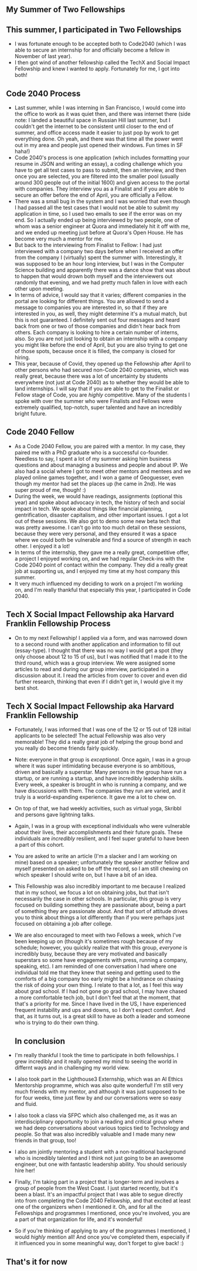 ## My Summer of Two Fellowships

## This summer, I participated in Two Fellowships
- I was fortunate enough to be accepted both to Code2040 (which I was able to secure an internship for and officially become a fellow in November of
  last year). 
- I then got wind of another fellowship called the TechX and Social Impact Fellowship and knew I wanted to apply. Fortunately for me, I got into both!


## Code 2040 Process
- Last summer, while I was interning in San Francisco, I would come into the office to work as it was quiet then, and there was internet there 
  (side note: I landed a beautiful space in Russian Hill last summer, but I couldn't get the internet to be consistent until closer to the end 
  of summer, and office access made it easier to just pop by work to get everything done. Oh yeah, and there was that time all the power went
  out in my area and people just opened their windows. Fun times in SF haha!)
- Code 2040's process is one application (which includes formatting your resume in JSON and writing an essay), a coding challenge which you have to get all test cases to pass to submit,
then an interview, and then once you are selected, you are filtered into the smaller pool (usually
  around 300 people out of the initial 1600) and given access to the portal with companies. They interview you as a Finalist and if you are able to secure
  an offer before the end of April, you are officially a Fellow.
- There was a small bug in the system and I was worried that even though I had passed all the test cases that I would not be able to submit my application
  in time, so I used two emails to see if the error was on my end. So I actually ended up being interviewed by two people, one of whom was a senior 
  engineer at Quora and immediately hit it off with me, and we ended up meeting just before at Quora's Open House. He has become very much a mentor for me.
- But back to the interviewing from Finalist to Fellow: I had just interviewed with a company two days before when I received an offer from the company
I (virtually) spent the summer with. Interestingly,
  it was supposed to be an hour long interview, but I was in the Computer Science building and apparently there was a dance show that was about
  to happen that would drown both myself and the interviewers out randomly that evening, and we had pretty much fallen in love with each other
  upon meeting. 
- In terms of advice, I would say that it varies; different companies in the portal are looking for different things. You are allowed to send a message
  to companies you are interested in, so that if they are interested in you, as well, they might determine it's a mutual match, but this is not 
  guaranteed. I definitely sent out four messages and heard back from one or two of those companies and didn't hear back from others. Each company
  is looking to hire a certain number of interns, also. So you are not just looking to obtain an internship with a company you might like before the 
  end of April, but you are also trying to get one of those spots, because once it is filled, the company is closed for hiring. 
- This year, because of Covid, they opened up the Fellowship after April to other persons who had secured non-Code 2040 companies, which was really
  great, because there was a lot of uncertainty by students everywhere (not just at Code 2040) as to whether they would be able to land internships.
  I will say that if you are able to get to the Finalist or Fellow stage of Code, you are *highly* competitive. Many of the students I spoke with
  over the summer who were Finalists and Fellows were extremely qualified, top-notch, super talented and have an incredibly bright future.

## Code 2040 Fellow
- As a Code 2040 Fellow, you are paired with a mentor. In my case, they paired me with a PhD graduate who is a successful co-founder. Needless to say,
  I spent a lot of my summer asking him business questions and about managing a business and people and about IP. We also had a social where I got
  to meet other mentors and mentees and we played online games together, and I won a game of Geoguesser, even though my mentor had set the places up
  (he came in 2nd). He was super proud of me, though! :)
- During the week, we would have readings, assignments (optional this year) and spoke about advocacy in tech, the history of tech and social impact in 
  tech. We spoke about things like financial planning, gentrification, disaster capitalism, and other important issues. I got a lot out of these 
  sessions. We also got to demo some new beta tech that was pretty awesome. I can't go into too much detail on these sessions, because they were 
  very personal, and they ensured it was a space where we could both be vulnerable and find a source of strength in each other. I enjoyed it a lot!
- In terms of the internship, they gave me a really great, competitive offer, a project I enjoyed working on, and we had regular Check-ins with the 
  Code 2040 point of contact within the company. They did a really great job at supporting us, and I enjoyed my time at my host company this summer.
- It very much influenced my deciding to work on a project I'm working on, and I'm really thankful that especially this year, I participated in 
  Code 2040. 



## Tech X Social Impact Fellowship aka Harvard Franklin Fellowship Process
- On to my next Fellowship! I applied via a form, and was narrowed down to a second round with another application and information to fill out (essay-type). I thought that there was no way I would get a spot
  (they only choose about 12 to 15 of us), but I was notified that I made it to the third round, which was a group interview. We were assigned
  some articles to read and during our group interview, participated in a discussion about it. I read the articles from cover to cover and even did
  further research, thinking that even if I didn't get in, I would give it my best shot.
  
## Tech X Social Impact Fellowship aka Harvard Franklin Fellowship 

- Fortunately, I was informed that I was one of the 12 or 15 out of 128 initial applicants to be selected! The actual Fellowship was also 
  very memorable! They did a really great job of helping the group bond and you really do become friends fairly quickly.
- Note: everyone in that group is *exceptional*. Once again, I was in a group where it was super intimidating because everyone is so ambitious,
  driven and basically a superstar. Many persons in the group have run a startup, or are running a startup, and have incredibly leadership skills.
  Every week, a speaker is brought in who is running a company, and we have discussions with them. The companies they run are varied, and it truly
  is a world-expanding experience. It gave me a lot to chew on.
- On top of that, we had weekly activities, such as virtual yoga, Skribbl and persons gave lightning talks. 
- Again, I was in a group with exceptional individuals who were vulnerable about their lives, their accomplishments and their future goals.
  These individuals are *incredibly* resilient, and I feel super grateful to have been a part of this cohort. 
- You are asked to write an article (I'm a slacker and I am working on mine) based on a speaker; unfortunately the speaker another fellow and 
  myself presented on asked to be off the record, so I am still chewing on which speaker I should write on, but I have a bit of an idea.
- This Fellowship was also incredibly important to me because I realized that in my school, we focus a lot on obtaining jobs, but that isn't
  necessarily the case in other schools. In particular, this group is very focused on building something they are passionate about, being a 
  part of something they are passionate about. And that sort of attitude drives you to think about things a lot differently than if you were 
  perhaps just focused on obtaining a job after college. 
- We are also encouraged to meet with two Fellows a week, which I've been keeping up on (though it's sometimes rough because of my schedule; 
  however, you quickly realize that with this group, *everyone* is incredibly busy, because they are very motivated and basically superstars
  so some have engagements with press, running a company, speaking, etc). I am reminded of one conversation I had where one individual told 
  me that they knew that seeing and getting used to the comforts of a big company too early might be a hindrance on chasing the risk of
  doing your own thing. I relate to that a lot, as I feel this way about grad school. If I had not gone go grad school, I may have chased
  a more comfortable tech job, but I don't feel that at the moment, that that's a priority for me. Since I have lived in the US, I have 
  experienced frequent instability and ups and downs, so I don't expect comfort. And that, as it turns out, is a great skill to have as 
  both a leader and someone who is trying to do their own thing. 
  
  
  ## In conclusion
- I'm really thankful I took the time to participate in both fellowships. I grew incredibly and it really opened my mind to seeing the world
    in differnt ways and in challenging my world view. 
- I also took part in the Lighthouse3 Externship, which was an AI Ethics Mentorship programme, which was also quite wonderful! I'm still 
  very much friends with my mentor, and although it was just supposed to be for four weeks, time just flew by and our conversations were so 
  easy and fluid.
- I also took a class via SFPC which also challenged me, as it was an interdisciplinary opportunity to join a reading and critical group 
  where we had deep conversations about various topics tied to Technology and people. So that was also incredibly valuable and I made many
  new friends in that group, too! 
- I also am jointly mentoring a student with a non-traditional background who is incredibly talented and I think not just going to be an
  awesome engineer, but one with fantastic leadership ability. You should seriously hire her! 
- Finally, I'm taking part in a project that is longer-term and involves a group of people from the West Coast. I just started recently,
  but it's been a blast. It's an impactful project that I was able to segue directly into from completing the Code 2040 Fellowship, and
  that excited at least one of the organizers when I mentioned it. Oh, and for all the Fellowships and programmes I mentioned, once you're involved, you are a part
  of that organization for life, and it's wonderful! 
- So if you're thinking of applying to any of the programmes I mentioned, I would *highly* mention all! And once you've completed them,
  especially if it influenced you in some meaningful way, don't forget to give back! :)
  
 ## That's it for now
